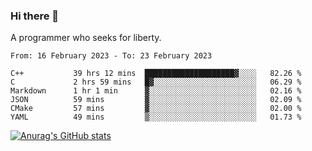 ### Hi there 👋

<!--
**shejialuo/shejialuo** is a ✨ _special_ ✨ repository because its `README.md` (this file) appears on your GitHub profile.

Here are some ideas to get you started:

- 🔭 I’m currently working on ...
- 🌱 I’m currently learning ...
- 👯 I’m looking to collaborate on ...
- 🤔 I’m looking for help with ...
- 💬 Ask me about ...
- 📫 How to reach me: ...
- 😄 Pronouns: ...
- ⚡ Fun fact: ...
-->

A programmer who seeks for liberty.

<!--START_SECTION:waka-->

```text
From: 16 February 2023 - To: 23 February 2023

C++           39 hrs 12 mins  ████████████████████▓░░░░   82.26 %
C             2 hrs 59 mins   █▓░░░░░░░░░░░░░░░░░░░░░░░   06.29 %
Markdown      1 hr 1 min      ▓░░░░░░░░░░░░░░░░░░░░░░░░   02.16 %
JSON          59 mins         ▓░░░░░░░░░░░░░░░░░░░░░░░░   02.09 %
CMake         57 mins         ▓░░░░░░░░░░░░░░░░░░░░░░░░   02.00 %
YAML          49 mins         ▒░░░░░░░░░░░░░░░░░░░░░░░░   01.73 %
```

<!--END_SECTION:waka-->

[![Anurag's GitHub stats](https://github-readme-stats.vercel.app/api?username=shejialuo&show_icons=true&theme=dracula)](https://github.com/anuraghazra/github-readme-stats)
